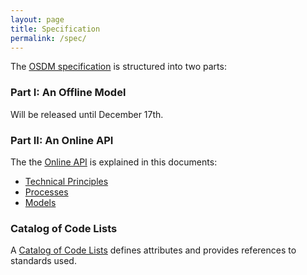 ```yaml
---
layout: page
title: Specification
permalink: /spec/
---
```


The [OSDM specification](./) is structured into two parts:

### Part I: An Offline Model

Will be released until December 17th.

### Part II: An Online API

The the [Online API](./OSDM-Online-v0.9.9.yml) is explained in this documents:

- [Technical Principles](./technical-principles)
- [Processes](./processes)
- [Models](./models)

### Catalog of Code Lists

A [Catalog of Code Lists](./catalog-of-code-lists) defines attributes
and provides references to standards used.
